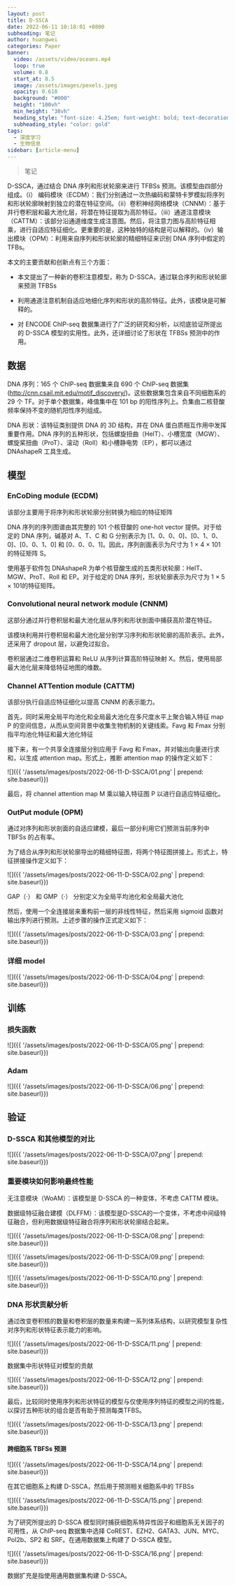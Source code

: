 ```yaml
---
layout: post
title: D-SSCA
date: 2022-06-11 10:18:01 +0800
subheading: 笔记
author: huangwei
categories: Paper
banner:
  video: /assets/video/oceans.mp4
  loop: true
  volume: 0.8
  start_at: 8.5
  image: /assets/images/pexels.jpeg
  opacity: 0.618
  background: "#000"
  height: "100vh"
  min_height: "38vh"
  heading_style: "font-size: 4.25em; font-weight: bold; text-decoration: underline"
  subheading_style: "color: gold"
tags: 
  - 深度学习 
  - 生物信息
sidebar: [article-menu]
---
```


> 笔记

D-SSCA，通过结合 DNA 序列和形状轮廓来进行 TFBSs 预测。该模型由四部分组成。（i） 编码模块（ECDM）：我们分别通过一次热编码和蒙特卡罗模拟将序列和形状轮廓映射到独立的潜在特征空间。（ii）卷积神经网络模块（CNNM）：基于并行卷积层和最大池化层，将潜在特征提取为高阶特征。（iii）通道注意模块（CATTM）：该部分沿通道维度生成注意图。然后，将注意力图与高阶特征相乘，进行自适应特征细化。更重要的是，这种独特的结构是可以解释的。（iv）输出模块（OPM）：利用来自序列和形状轮廓的精细特征来识别 DNA 序列中假定的 TFBs。 

本文的主要贡献和创新点有三个方面：

+ 本文提出了一种新的卷积注意模型，称为 D-SSCA，通过联合序列和形状轮廓来预测 TFBSs

+ 利用通道注意机制自适应地细化序列和形状的高阶特征。此外，该模块是可解释的。

+ 对 ENCODE ChIP-seq 数据集进行了广泛的研究和分析，以彻底验证所提出的 D-SSCA 模型的实用性。此外，还详细讨论了形状在 TFBSs 预测中的作用。 

## 数据

DNA 序列：165 个 ChIP-seq 数据集来自 690 个 ChIP-seq 数据集 (http://cnn.csail.mit.edu/motif_discovery/)。这些数据集包含来自不同细胞系的 29 个 TF。对于单个数据集，峰值集中在 101 bp 的阳性序列上。负集由二核苷酸频率保持不变的随机阳性序列组成。

DNA 形状：该特征类别提供 DNA 的 3D 结构，并在 DNA 蛋白质相互作用中发挥重要作用。DNA 序列的五种形状，包括螺旋扭曲（HelT）、小槽宽度（MGW）、螺旋桨扭曲（ProT）、滚动（Roll）和小槽静电势（EP），都可以通过 DNAshapeR 工具生成。

## 模型

### EnCoDing module (ECDM)

该部分主要用于将序列和形状轮廓分别转换为相应的特征矩阵 

DNA 序列的序列图谱由其完整的 101 个核苷酸的 one-hot vector 提供。对于给定的 DNA 序列，碱基对 A、T、C 和 G 分别表示为 [1、0、0、0]、[0、1、0、0]、[0、0、1、0] 和 [0、0、0、1]。因此，序列剖面表示为尺寸为 1 × 4 × 101 的特征矩阵 S。

使用基于软件包 DNAshapeR 为单个核苷酸生成的五类形状轮廓：HelT、MGW、ProT、Roll 和 EP。对于给定的 DNA 序列，形状轮廓表示为尺寸为 1 × 5 × 101的特征矩阵。

### Convolutional neural network module (CNNM)

这部分通过并行卷积层和最大池化层从序列和形状剖面中捕获高阶潜在特征。

该模块利用并行卷积层和最大池化层分别学习序列和形状轮廓的高阶表示。此外，还采用了 dropout 层，以避免过拟合。 

卷积层通过二维卷积运算和 ReLU 从序列计算高阶特征映射 X。然后，使用局部最大池化层来降低特征地图的维数。

### Channel ATTention module (CATTM)

该部分执行自适应特征细化以提高 CNNM 的表示能力。

首先，同时采用全局平均池化和全局最大池化在多尺度水平上聚合输入特征 map P 的空间信息，从而从空间背景中收集生物机制的关键线索。Favg 和 Fmax 分别指平均池化特征和最大池化特征 

接下来，有一个共享全连接层分别应用于 Favg 和 Fmax，并对输出向量进行求和，以生成 attention map。形式上，推断 attention map 的操作定义如下： 

![]({{ '/assets/images/posts/2022-06-11-D-SSCA/01.png' | prepend: site.baseurl}})

最后，将 channel attention map M 乘以输入特征图 P 以进行自适应特征细化。

### OutPut module (OPM)

通过对序列和形状剖面的自适应建模，最后一部分利用它们预测当前序列中 TBFSs 的占有率。 

为了结合从序列和形状轮廓导出的精细特征图，将两个特征图拼接上。形式上，特征拼接操作定义如下：

![]({{ '/assets/images/posts/2022-06-11-D-SSCA/02.png' | prepend: site.baseurl}})

GAP（·） 和 GMP（·） 分别定义为全局平均池化和全局最大池化

然后，使用一个全连接层来重构前一层的非线性特征，然后采用 sigmoid 函数对输出序列进行预测。上述步骤的操作正式定义如下： 

![]({{ '/assets/images/posts/2022-06-11-D-SSCA/03.png' | prepend: site.baseurl}})

### 详细 model

![]({{ '/assets/images/posts/2022-06-11-D-SSCA/04.png' | prepend: site.baseurl}})

## 训练

### 损失函数

![]({{ '/assets/images/posts/2022-06-11-D-SSCA/05.png' | prepend: site.baseurl}})

### Adam

![]({{ '/assets/images/posts/2022-06-11-D-SSCA/06.png' | prepend: site.baseurl}})

## 验证

### D-SSCA 和其他模型的对比

![]({{ '/assets/images/posts/2022-06-11-D-SSCA/07.png' | prepend: site.baseurl}})

### 重要模块如何影响最终性能

无注意模块（WoAM）：该模型是 D-SSCA 的一种变体，不考虑 CATTM 模块。

数据级特征融合建模（DLFFM）：该模型是D-SSCA的一个变体，不考虑中间级特征融合，但利用数据级特征融合将序列和形状轮廓结合起来。

![]({{ '/assets/images/posts/2022-06-11-D-SSCA/08.png' | prepend: site.baseurl}})

![]({{ '/assets/images/posts/2022-06-11-D-SSCA/09.png' | prepend: site.baseurl}})

![]({{ '/assets/images/posts/2022-06-11-D-SSCA/10.png' | prepend: site.baseurl}})

### DNA 形状贡献分析

通过改变卷积核的数量和卷积层的数量来构建一系列体系结构，以研究模型复杂性对序列和形状特征表示能力的影响。

![]({{ '/assets/images/posts/2022-06-11-D-SSCA/11.png' | prepend: site.baseurl}})

数据集中形状特征对模型的贡献

![]({{ '/assets/images/posts/2022-06-11-D-SSCA/12.png' | prepend: site.baseurl}})

最后，比较同时使用序列和形状特征的模型与仅使用序列特征的模型之间的性能，以探讨五种形状的组合是否有助于预测每类TFBS。

![]({{ '/assets/images/posts/2022-06-11-D-SSCA/13.png' | prepend: site.baseurl}})

#### 跨细胞系 TBFSs 预测 

![]({{ '/assets/images/posts/2022-06-11-D-SSCA/14.png' | prepend: site.baseurl}})

在其它细胞系上构建 D-SSCA，然后用于预测相关细胞系中的 TFBSs 

![]({{ '/assets/images/posts/2022-06-11-D-SSCA/15.png' | prepend: site.baseurl}})

为了研究所提出的 D-SSCA 模型同时捕获细胞系特异性因子和细胞系无关因子的可用性，从 ChIP-seq 数据集中选择 CoREST、EZH2、GATA3、JUN、MYC、Pol2b、SP2 和 SRF。在通用数据集上构建了 D-SSCA 模型。

![]({{ '/assets/images/posts/2022-06-11-D-SSCA/16.png' | prepend: site.baseurl}})

数据扩充是指使用通用数据集构建 D-SSCA。 


